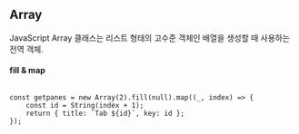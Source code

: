 
## Array
JavaScript Array 클래스는 리스트 형태의 고수준 객체인 배열을 생성할 때 사용하는 전역 객체.

#### fill & map

<pre>
<code>
const getpanes = new Array(2).fill(null).map((_, index) => {
	const id = String(index + 1);
	return { title: `Tab ${id}`, key: id };
});
</code>
</pre>
